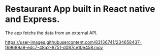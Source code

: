 # Restaurant App built in React native and Express.

The app fetchs the data from an external API.



https://user-images.githubusercontent.com/83136741/234658437-f69689a9-edc7-48a2-8751-d087ce10e458.mov

